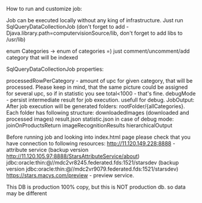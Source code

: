 How to run and customize job:


Job can be executed locally without any king of infrastructure. Just run SqlQueryDataCollectionJob
(don't forget to add -Djava.library.path=computervisionSource/lib, don't forget to add libs to /usr/lib)

enum Categories -> enum of categories =) just comment/uncomment/add category that will be indexed


SqlQueryDataCollectionJob properties:

processedRowPerCategory - amount of upc for given category, that will be processed. Please keep in mind, that the same picture could be assigned for several upc, so if in statistic you see total<1000 - that's fine.
debugMode - persist intermediate result for job execution. usefull for debug.
JobOutput:
    After job execution will be generated folders: rootFolder/{allCategories}. Each folder has following structure:
        downloadedImages (downloaded and processed images)
        result.json
        statistic.json
    in case of debug mode:
        joinOnProductsReturn
        imageRecognitionResults
        hierarchicalOutput


Before running job and looking into index.html page please check that you have connection to following resources:
    http://11.120.149.228:8888 - attribute service (backup version http://11.120.105.97:8888/StarsAttributeService/about)
    jdbc:oracle:thin:@//mdc2vr8245.federated.fds:1521/starsdev (backup version jdbc:oracle:thin:@//mdc2vr9079.federated.fds:1521/starsdev)
    https://stars.macys.com/preview - preview service.

This DB is production 100% copy, but this is NOT production db. so data may be different